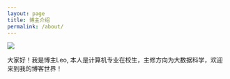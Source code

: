 ```yaml
---
layout: page
title: 博主介绍
permalink: /about/
---
```




![](https://tva1.sinaimg.cn/large/00831rSTgy1gd43u68om1j30m80gogmv.jpg)



大家好！我是博主Leo, 本人是计算机专业在校生，主修方向为大数据科学，欢迎来到我的博客世界！